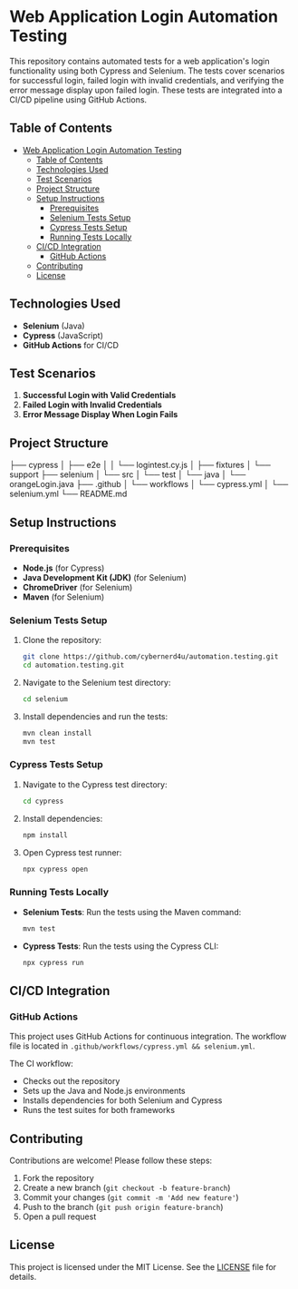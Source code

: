# Web Application Login Automation Testing

This repository contains automated tests for a web application's login functionality using both Cypress and Selenium. The tests cover scenarios for successful login, failed login with invalid credentials, and verifying the error message display upon failed login. These tests are integrated into a CI/CD pipeline using GitHub Actions.

## Table of Contents
- [Web Application Login Automation Testing](#web-application-login-automation-testing)
  - [Table of Contents](#table-of-contents)
  - [Technologies Used](#technologies-used)
  - [Test Scenarios](#test-scenarios)
  - [Project Structure](#project-structure)
  - [Setup Instructions](#setup-instructions)
    - [Prerequisites](#prerequisites)
    - [Selenium Tests Setup](#selenium-tests-setup)
    - [Cypress Tests Setup](#cypress-tests-setup)
    - [Running Tests Locally](#running-tests-locally)
  - [CI/CD Integration](#cicd-integration)
    - [GitHub Actions](#github-actions)
  - [Contributing](#contributing)
  - [License](#license)

## Technologies Used
- **Selenium** (Java)
- **Cypress** (JavaScript)
- **GitHub Actions** for CI/CD

## Test Scenarios
1. **Successful Login with Valid Credentials**
2. **Failed Login with Invalid Credentials**
3. **Error Message Display When Login Fails**

## Project Structure
├── cypress
│ ├── e2e
│ │ └── logintest.cy.js
│ ├── fixtures
│ └── support
├── selenium
│ └── src
│ └── test
│ └── java
│ └── orangeLogin.java
├── .github
│ └── workflows
│ └── cypress.yml
│ └── selenium.yml
└── README.md


## Setup Instructions

### Prerequisites
- **Node.js** (for Cypress)
- **Java Development Kit (JDK)** (for Selenium)
- **ChromeDriver** (for Selenium)
- **Maven** (for Selenium)

### Selenium Tests Setup

1. Clone the repository:
    ```bash
    git clone https://github.com/cybernerd4u/automation.testing.git
    cd automation.testing.git
    ```

2. Navigate to the Selenium test directory:
    ```bash
    cd selenium
    ```

3. Install dependencies and run the tests:
    ```bash
    mvn clean install
    mvn test
    ```

### Cypress Tests Setup

1. Navigate to the Cypress test directory:
    ```bash
    cd cypress
    ```

2. Install dependencies:
    ```bash
    npm install
    ```

3. Open Cypress test runner:
    ```bash
    npx cypress open
    ```

### Running Tests Locally

- **Selenium Tests**: Run the tests using the Maven command:
    ```bash
    mvn test
    ```

- **Cypress Tests**: Run the tests using the Cypress CLI:
    ```bash
    npx cypress run
    ```

## CI/CD Integration

### GitHub Actions

This project uses GitHub Actions for continuous integration. The workflow file is located in `.github/workflows/cypress.yml && selenium.yml`.

The CI workflow:
- Checks out the repository
- Sets up the Java and Node.js environments
- Installs dependencies for both Selenium and Cypress
- Runs the test suites for both frameworks

## Contributing

Contributions are welcome! Please follow these steps:
1. Fork the repository
2. Create a new branch (`git checkout -b feature-branch`)
3. Commit your changes (`git commit -m 'Add new feature'`)
4. Push to the branch (`git push origin feature-branch`)
5. Open a pull request

## License

This project is licensed under the MIT License. See the [LICENSE](LICENSE) file for details.

